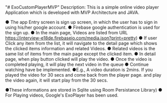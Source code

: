 "# ExoCustomPlayerMVP" 
Description​: This is a simple online video player Application which is developed with MVP Architecture and JAVA.
 
● The app Entry screen is sign up screen, in which the user has to sign in using his/her google account.
● Firebase google authentication is used for the sign up.
● In the main page, Videos are listed from URL ​https://interview-e18de.firebaseio.com/media.json?print=pretty​)
● If user Click any item from the list, it will navigate to the detail page which shows the clicked items information and related Videos.
● Related videos is the same list of items from the main page except the clicked item.
● In detail page, when play button clicked will play the video.
● Once the video is completed playing, it will play the next video in the queue
● Continue watching have be implemented.
●E.g., A video duration is 2mins. If you played the video for 30 secs and come back from the player page. and play the video again, it will start play from the 30 secs.

●These informations are stored in Sqlite using Room Persistance Library) 
● For Playing videos, Google's ExoPlayer has been used.

